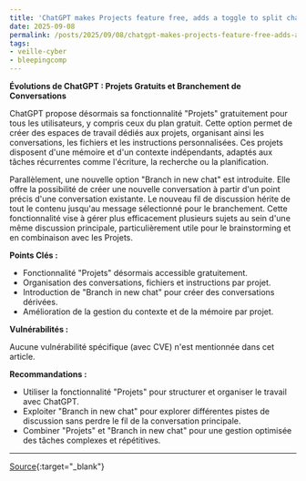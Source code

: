 ```yaml
---
title: 'ChatGPT makes Projects feature free, adds a toggle to split chat'
date: 2025-09-08
permalink: /posts/2025/09/08/chatgpt-makes-projects-feature-free-adds-a-toggle-to-split-chat/
tags:
- veille-cyber
- bleepingcomp
---
```

**Évolutions de ChatGPT : Projets Gratuits et Branchement de Conversations**

ChatGPT propose désormais sa fonctionnalité "Projets" gratuitement pour tous les utilisateurs, y compris ceux du plan gratuit. Cette option permet de créer des espaces de travail dédiés aux projets, organisant ainsi les conversations, les fichiers et les instructions personnalisées. Ces projets disposent d'une mémoire et d'un contexte indépendants, adaptés aux tâches récurrentes comme l'écriture, la recherche ou la planification.

Parallèlement, une nouvelle option "Branch in new chat" est introduite. Elle offre la possibilité de créer une nouvelle conversation à partir d'un point précis d'une conversation existante. Le nouveau fil de discussion hérite de tout le contenu jusqu'au message sélectionné pour le branchement. Cette fonctionnalité vise à gérer plus efficacement plusieurs sujets au sein d'une même discussion principale, particulièrement utile pour le brainstorming et en combinaison avec les Projets.

**Points Clés :**

*   Fonctionnalité "Projets" désormais accessible gratuitement.
*   Organisation des conversations, fichiers et instructions par projet.
*   Introduction de "Branch in new chat" pour créer des conversations dérivées.
*   Amélioration de la gestion du contexte et de la mémoire par projet.

**Vulnérabilités :**

Aucune vulnérabilité spécifique (avec CVE) n'est mentionnée dans cet article.

**Recommandations :**

*   Utiliser la fonctionnalité "Projets" pour structurer et organiser le travail avec ChatGPT.
*   Exploiter "Branch in new chat" pour explorer différentes pistes de discussion sans perdre le fil de la conversation principale.
*   Combiner "Projets" et "Branch in new chat" pour une gestion optimisée des tâches complexes et répétitives.

---
[Source](https://www.bleepingcomputer.com/news/artificial-intelligence/chatgpt-makes-projects-feature-free-adds-a-toggle-to-split-chat/){:target="_blank"}
